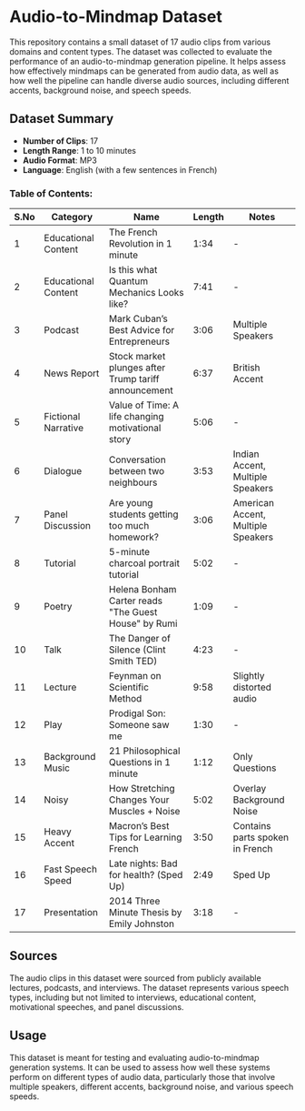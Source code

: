 # Audio-to-Mindmap Dataset

This repository contains a small dataset of 17 audio clips from various domains and content types. The dataset was collected to evaluate the performance of an audio-to-mindmap generation pipeline. It helps assess how effectively mindmaps can be generated from audio data, as well as how well the pipeline can handle diverse audio sources, including different accents, background noise, and speech speeds.

## Dataset Summary

- **Number of Clips**: 17
- **Length Range**: 1 to 10 minutes
- **Audio Format**: MP3
- **Language**: English (with a few sentences in French)

### Table of Contents:

| S.No | Category               | Name                                                 | Length | Notes                                         |
|------|------------------------|------------------------------------------------------|--------|-----------------------------------------------|
| 1    | Educational Content     | The French Revolution in 1 minute                    | 1:34   | -                                             |
| 2    | Educational Content     | Is this what Quantum Mechanics Looks like?           | 7:41   | -                                             |
| 3    | Podcast                 | Mark Cuban’s Best Advice for Entrepreneurs           | 3:06   | Multiple Speakers                             |
| 4    | News Report             | Stock market plunges after Trump tariff announcement | 6:37   | British Accent                                |
| 5    | Fictional Narrative     | Value of Time: A life changing motivational story    | 5:06   | -                                             |
| 6    | Dialogue                | Conversation between two neighbours                  | 3:53   | Indian Accent, Multiple Speakers              |
| 7    | Panel Discussion        | Are young students getting too much homework?        | 3:06   | American Accent, Multiple Speakers            |
| 8    | Tutorial                | 5-minute charcoal portrait tutorial                  | 5:02   | -                                             |
| 9    | Poetry                  | Helena Bonham Carter reads "The Guest House" by Rumi | 1:09   | -                                             |
| 10   | Talk                    | The Danger of Silence (Clint Smith TED)              | 4:23   | -                                             |
| 11   | Lecture                 | Feynman on Scientific Method                         | 9:58   | Slightly distorted audio                      |
| 12   | Play                    | Prodigal Son: Someone saw me                         | 1:30   | -                                             |
| 13   | Background Music        | 21 Philosophical Questions in 1 minute               | 1:12   | Only Questions                                |
| 14   | Noisy                   | How Stretching Changes Your Muscles + Noise          | 5:02   | Overlay Background Noise                      |
| 15   | Heavy Accent            | Macron’s Best Tips for Learning French               | 3:50   | Contains parts spoken in French               |
| 16   | Fast Speech Speed       | Late nights: Bad for health? (Sped Up)               | 2:49   | Sped Up                                       |
| 17   | Presentation            | 2014 Three Minute Thesis by Emily Johnston           | 3:18   | -                                             |

## Sources
The audio clips in this dataset were sourced from publicly available lectures, podcasts, and interviews. The dataset represents various speech types, including but not limited to interviews, educational content, motivational speeches, and panel discussions.

## Usage

This dataset is meant for testing and evaluating audio-to-mindmap generation systems. It can be used to assess how well these systems perform on different types of audio data, particularly those that involve multiple speakers, different accents, background noise, and various speech speeds.
